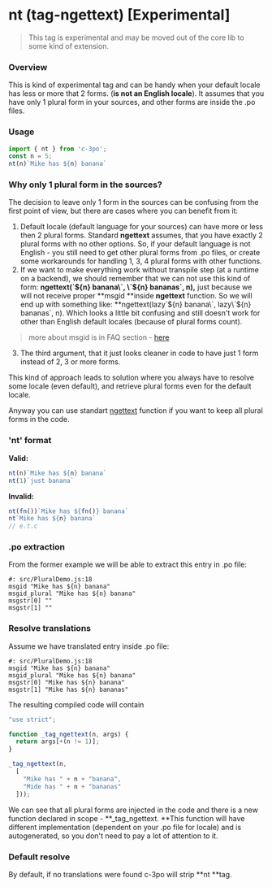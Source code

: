 # nt \(tag-ngettext\) [Experimental]

> This tag is experimental and may be moved out of the core lib
> to some kind of extension.
 
### Overview

This is kind of experimental tag and can be handy when your default locale has less or more that 2 forms. \(**is not an English locale**\). 
It assumes that you have only 1 plural form in your sources, and other forms are inside the .po files.

### Usage

```js
import { nt } from 'c-3po';
const n = 5;
nt(n)`Mike has ${n} banana`
```

### Why only 1 plural form in the sources?

The decision to leave only 1 form in the sources can be confusing from the first point of view, 
but there are cases where you can benefit from it:

1. Default locale \(default language for your sources\) can have more or less then 2 plural forms. Standard **ngettext** assumes, that you have exactly 2 plural forms with no other options. So, if your default language is not English - you still need to get other plural forms from .po files, or create some workarounds for handling 1, 3, 4 plural forms with other functions.
2. If we want to make everything work without transpile step \(at a runtime on a backend\), 
we should remember that we can not use this kind of form: **ngettext\(\`${n} banana\`, \`${n} bananas\`, n\),** just because we will not receive proper **msgid **inside **ngettext** function. 
So we will end up with something like: **ngettext\(lazy\`${n} banana\`, lazy\`${n} bananas\`, n\). 
Which looks a little bit confusing and still doesn't work for other than English default locales \(because of plural forms count\).
> more about msgid is in FAQ section - [here](why-use-msgid-for-ngettext.md)
3. The third argument, that it just looks cleaner in code to have just 1 form instead of 2, 3 or more forms. 

This kind of approach leads to solution where you always have to resolve some locale \(even default\), and retrieve plural forms even for the default locale.

Anyway you can use standart [ngettext](ngettext.md) function if you want to keep all plural
forms in the code.

### 'nt' format

**Valid:**

```js
nt(n)`Mike has ${n} banana`
nt(1)`just banana`
```

**Invalid:**

```js
nt(fn())`Mike has ${fn()} banana`
nt`Mike has ${n} banana`
// e.t.c
```

### .po extraction

From the former example we will be able to extract this entry in .po file:

```
#: src/PluralDemo.js:18
msgid "Mike has ${n} banana"
msgid_plural "Mike has ${n} banana"
msgstr[0] ""
msgstr[1] ""
```

### Resolve translations

Assume we have translated entry inside .po file:

```
#: src/PluralDemo.js:18
msgid "Mike has ${n} banana"
msgid_plural "Mike has ${n} banana"
msgstr[0] "Mike has ${n} banana"
msgstr[1] "Mike has ${n} bananas"
```

The resulting compiled code will contain

```js
"use strict";

function _tag_ngettext(n, args) {
  return args[+(n != 1)];
}

_tag_ngettext(n, 
  [
    "Mike has " + n + "banana",
    "Mide has " + n + "bananas"
  ]));
```

We can see that all plural forms are injected in the code and there is a new function declared in scope -  **\_tag\_ngettext. **This function will have different implementation \(dependent on your .po file for locale\) and is autogenerated, so you don't need to pay a lot of attention to it.

### Default resolve

By default, if no translations were found c-3po will strip **nt **tag.

